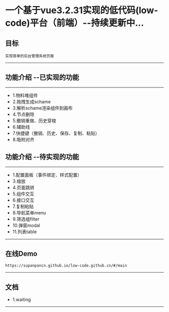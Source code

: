 # 一个基于vue3.2.31实现的低代码(low-code)平台（前端）--持续更新中...
## 目标
>
    实现简单的后台管理系统页面
>
---
## 功能介绍 --已实现的功能
---
* 1.物料堆组件
* 2.拖拽生成schame  
* 3.解析schame渲染组件到画布
* 4.节点删除
* 5.撤销重做、历史穿梭
* 6.辅助线
* 7.快捷键（撤销、历史、保存、复制、粘贴）
* 8.吸附对齐

## 功能介绍 --待实现的功能
--- 
* 1.配置面板（事件绑定、样式配置）
* 3.缩放
* 4.页面跳转
* 5.组件交互
* 6.接口交互
* 7.复制粘贴
* 8.导航菜单menu
* 9.筛选组filter
* 10.弹窗modal
* 11.列表table
---
## 在线Demo
>
    https://supanpancn.github.io/low-code.github.cn/#/main
>
---
## 文档
* 1.waiting
---



